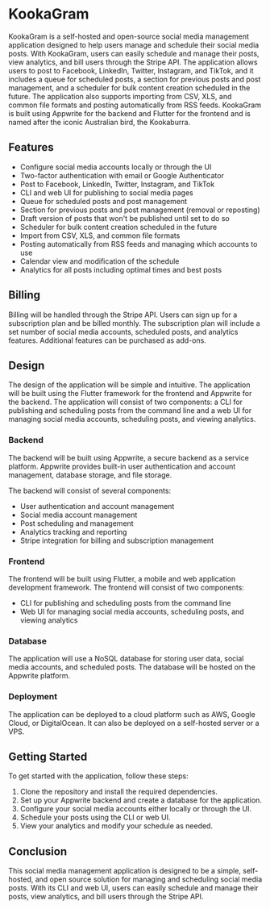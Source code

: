 # KookaGram

KookaGram is a self-hosted and open-source social media management application designed to help users manage and schedule their social media posts. With KookaGram, users can easily schedule and manage their posts, view analytics, and bill users through the Stripe API. The application allows users to post to Facebook, LinkedIn, Twitter, Instagram, and TikTok, and it includes a queue for scheduled posts, a section for previous posts and post management, and a scheduler for bulk content creation scheduled in the future. The application also supports importing from CSV, XLS, and common file formats and posting automatically from RSS feeds. KookaGram is built using Appwrite for the backend and Flutter for the frontend and is named after the iconic Australian bird, the Kookaburra.

## Features

* Configure social media accounts locally or through the UI
* Two-factor authentication with email or Google Authenticator
* Post to Facebook, LinkedIn, Twitter, Instagram, and TikTok
* CLI and web UI for publishing to social media pages
* Queue for scheduled posts and post management
* Section for previous posts and post management (removal or reposting)
* Draft version of posts that won't be published until set to do so
* Scheduler for bulk content creation scheduled in the future
* Import from CSV, XLS, and common file formats
* Posting automatically from RSS feeds and managing which accounts to use
* Calendar view and modification of the schedule
* Analytics for all posts including optimal times and best posts

## Billing

Billing will be handled through the Stripe API. Users can sign up for a subscription plan and be billed monthly. The subscription plan will include a set number of social media accounts, scheduled posts, and analytics features. Additional features can be purchased as add-ons.

## Design

The design of the application will be simple and intuitive. The application will be built using the Flutter framework for the frontend and Appwrite for the backend. The application will consist of two components: a CLI for publishing and scheduling posts from the command line and a web UI for managing social media accounts, scheduling posts, and viewing analytics.

### Backend

The backend will be built using Appwrite, a secure backend as a service platform. Appwrite provides built-in user authentication and account management, database storage, and file storage.

The backend will consist of several components:

* User authentication and account management
* Social media account management
* Post scheduling and management
* Analytics tracking and reporting
* Stripe integration for billing and subscription management

### Frontend

The frontend will be built using Flutter, a mobile and web application development framework. The frontend will consist of two components:

* CLI for publishing and scheduling posts from the command line
* Web UI for managing social media accounts, scheduling posts, and viewing analytics

### Database

The application will use a NoSQL database for storing user data, social media accounts, and scheduled posts. The database will be hosted on the Appwrite platform.

### Deployment

The application can be deployed to a cloud platform such as AWS, Google Cloud, or DigitalOcean. It can also be deployed on a self-hosted server or a VPS.

## Getting Started

To get started with the application, follow these steps:

1. Clone the repository and install the required dependencies.
2. Set up your Appwrite backend and create a database for the application.
3. Configure your social media accounts either locally or through the UI.
4. Schedule your posts using the CLI or web UI.
5. View your analytics and modify your schedule as needed.

## Conclusion

This social media management application is designed to be a simple, self-hosted, and open source solution for managing and scheduling social media posts. With its CLI and web UI, users can easily schedule and manage their posts, view analytics, and bill users through the Stripe API.
